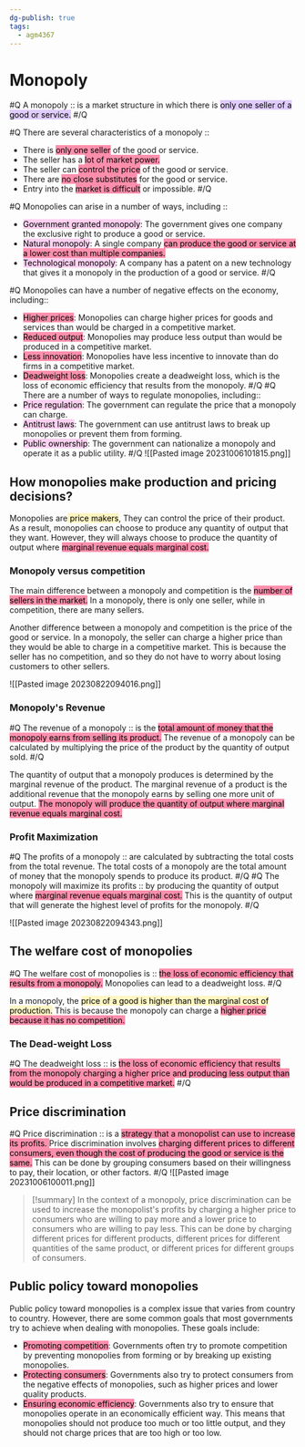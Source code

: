 ```yaml
---
dg-publish: true
tags:
  - agm4367
---
```


# Monopoly
#Q
A monopoly :: is a market structure in which there is <mark style="background: #D2B3FFA6;">only one seller of a good or service.</mark> 
#/Q 

#Q
There are several characteristics of a monopoly ::
- There is <mark style="background: #FF5582A6;">only one seller</mark> of the good or service.
- The seller has a <mark style="background: #FF5582A6;">lot of market power.</mark>
- The seller can <mark style="background: #FF5582A6;">control the price</mark> of the good or service.
- There are <mark style="background: #FF5582A6;">no close substitutes</mark> for the good or service.
- Entry into the <mark style="background: #FF5582A6;">market is difficult</mark> or impossible.
#/Q 

#Q
Monopolies can arise in a number of ways, including ::
- <mark style="background: #FFB8EBA6;">Government granted monopoly</mark>: The government gives one company the exclusive right to produce a good or service.
- <mark style="background: #FFB8EBA6;">Natural monopoly</mark>: A single company <mark style="background: #FF5582A6;">can produce the good or service at a lower cost than multiple companies.</mark>
- <mark style="background: #FFB8EBA6;">Technological monopoly</mark>: A company has a patent on a new technology that gives it a monopoly in the production of a good or service.
#/Q 

#Q
Monopolies can have a number of negative effects on the economy, including::
- <mark style="background: #FF5582A6;">Higher prices</mark>: Monopolies can charge higher prices for goods and services than would be charged in a competitive market.
- <mark style="background: #FF5582A6;">Reduced output</mark>: Monopolies may produce less output than would be produced in a competitive market.
- <mark style="background: #FF5582A6;">Less innovation</mark>: Monopolies have less incentive to innovate than do firms in a competitive market.
- <mark style="background: #FF5582A6;">Deadweight loss</mark>: Monopolies create a deadweight loss, which is the loss of economic efficiency that results from the monopoly.
#/Q 
#Q
There are a number of ways to regulate monopolies, including::
- <mark style="background: #FFB8EBA6;">Price regulation</mark>: The government can regulate the price that a monopoly can charge.
- <mark style="background: #FFB8EBA6;">Antitrust laws</mark>: The government can use antitrust laws to break up monopolies or prevent them from forming.
- <mark style="background: #FFB8EBA6;">Public ownership</mark>: The government can nationalize a monopoly and operate it as a public utility.
#/Q
![[Pasted image 20231006101815.png]]

## How monopolies make production and pricing decisions?  

Monopolies are<mark style="background: #FFF3A3A6;"> price makers</mark>, They can control the price of their product. As a result, monopolies can choose to produce any quantity of output that they want. However, they will always choose to produce the quantity of output where <mark style="background: #FF5582A6;">marginal revenue equals marginal cost.
</mark>


### Monopoly versus competition

The main difference between a monopoly and competition is the <mark style="background: #FF5582A6;">number of sellers in the market.</mark> In a monopoly, there is only one seller, while in competition, there are many sellers.

Another difference between a monopoly and competition is the price of the good or service. In a monopoly, the seller can charge a higher price than they would be able to charge in a competitive market. This is because the seller has no competition, and so they do not have to worry about losing customers to other sellers.

![[Pasted image 20230822094016.png]]
### Monopoly's Revenue
#Q
The revenue of a monopoly :: is the <mark style="background: #FF5582A6;">total amount of money that the monopoly earns from selling its product.</mark> The revenue of a monopoly can be calculated by multiplying the price of the product by the quantity of output sold.
#/Q 

The quantity of output that a monopoly produces is determined by the marginal revenue of the product. The marginal revenue of a product is the additional revenue that the monopoly earns by selling one more unit of output. <mark style="background: #FF5582A6;">The monopoly will produce the quantity of output where marginal revenue equals marginal cost.</mark>

### Profit Maximization
#Q
The profits of a monopoly :: are calculated by subtracting the total costs from the total revenue. The total costs of a monopoly are the total amount of money that the monopoly spends to produce its product.
#/Q 
#Q
The monopoly will maximize its profits :: by producing the quantity of output where <mark style="background: #FF5582A6;">marginal revenue equals marginal cost.</mark> This is the quantity of output that will generate the highest level of profits for the monopoly.
#/Q 

![[Pasted image 20230822094343.png]]


## The welfare cost of monopolies
#Q
The welfare cost of monopolies is :: <mark style="background: #FF5582A6;">the loss of economic efficiency that results from a monopoly.</mark> Monopolies can lead to a deadweight loss.
#/Q 

In a monopoly, the <mark style="background: #FFF3A3A6;">price of a good is higher than the marginal cost of production.</mark> This is because the monopoly can charge a <mark style="background: #FF5582A6;">higher price because it has no competition.</mark> 

### The Dead-weight Loss

#Q
The deadweight loss ::  is <mark style="background: #FF5582A6;">the loss of economic efficiency that results from the monopoly charging a higher price and producing less output than would be produced in a competitive market.</mark>
#/Q 
## Price discrimination

#Q
Price discrimination :: is a <mark style="background: #FF5582A6;">strategy that a monopolist can use to increase its profits. </mark> Price discrimination involves <mark style="background: #FF5582A6;">charging different prices to different consumers, even though the cost of producing the good or service is the same.</mark> This can be done by grouping consumers based on their willingness to pay, their location, or other factors.
#/Q 
![[Pasted image 20231006100011.png]]

> [!summary]
> In the context of a monopoly, price discrimination can be used to increase the monopolist's profits by charging a higher price to consumers who are willing to pay more and a lower price to consumers who are willing to pay less. This can be done by charging different prices for different products, different prices for different quantities of the same product, or different prices for different groups of consumers.

## Public policy toward monopolies

Public policy toward monopolies is a complex issue that varies from country to country. However, there are some common goals that most governments try to achieve when dealing with monopolies. These goals include:

- <mark style="background: #FF5582A6;">Promoting competition</mark>: Governments often try to promote competition by preventing monopolies from forming or by breaking up existing monopolies.
- <mark style="background: #FF5582A6;">Protecting consumers</mark>: Governments also try to protect consumers from the negative effects of monopolies, such as higher prices and lower quality products. 
- <mark style="background: #FF5582A6;">Ensuring economic efficiency</mark>: Governments also try to ensure that monopolies operate in an economically efficient way. This means that monopolies should not produce too much or too little output, and they should not charge prices that are too high or too low.


